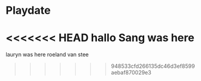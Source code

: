 # Playdate

<<<<<<< HEAD
hallo Sang was here
=======
lauryn was here
roeland van stee
>>>>>>> 948533cfd266135dc46d3ef8599aebaf870029e3
